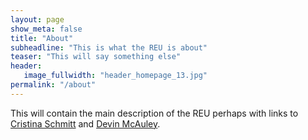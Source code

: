 ```yaml
---
layout: page
show_meta: false
title: "About"
subheadline: "This is what the REU is about"
teaser: "This will say something else"
header:
   image_fullwidth: "header_homepage_13.jpg"
permalink: "/about"
---
```

This will contain the main description of the REU perhaps with links to [Cristina Schmitt](mailto:schmit12@msu.edu) and [Devin McAuley](mailto:dmcauley@msu.edu).
